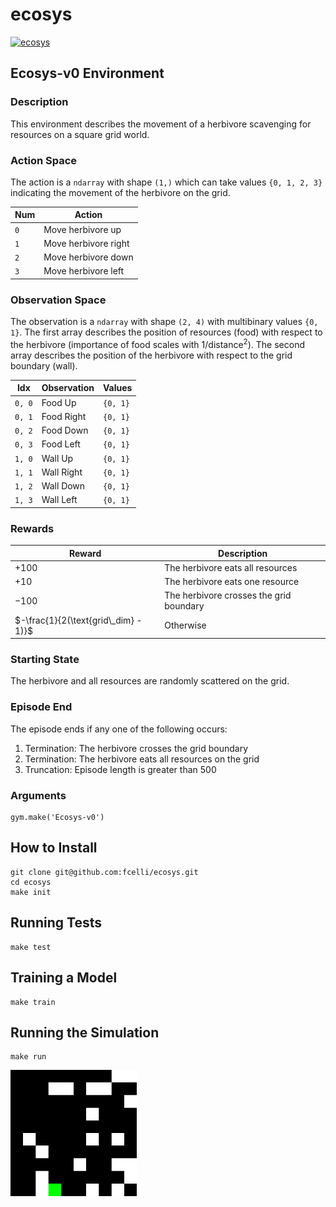 # ecosys
[![ecosys](https://github.com/fcelli/ecosys/actions/workflows/python-app.yml/badge.svg)](https://github.com/fcelli/ecosys/actions/workflows/python-app.yml)

## Ecosys-v0 Environment

### Description

This environment describes the movement of a herbivore scavenging for resources on a square grid world.

### Action Space

The action is a `ndarray` with shape `(1,)` which can take values `{0, 1, 2, 3}` indicating the movement of the herbivore on the grid.

| Num   | Action               |
|-------|----------------------|
| `0`   | Move herbivore up    |
| `1`   | Move herbivore right |
| `2`   | Move herbivore down  |
| `3`   | Move herbivore left  |

### Observation Space

The observation is a `ndarray` with shape `(2, 4)` with multibinary values `{0, 1}`. The first array describes the position of resources (food) with respect to the herbivore (importance of food scales with 1/distance<sup>2</sup>). The second array describes the position of the herbivore with respect to the grid boundary (wall).

| Idx    | Observation | Values   |
|--------|-------------|----------|
| `0, 0` | Food Up     | `{0, 1}` |
| `0, 1` | Food Right  | `{0, 1}` |
| `0, 2` | Food Down   | `{0, 1}` |
| `0, 3` | Food Left   | `{0, 1}` |
| `1, 0` | Wall Up     | `{0, 1}` |
| `1, 1` | Wall Right  | `{0, 1}` |
| `1, 2` | Wall Down   | `{0, 1}` |
| `1, 3` | Wall Left   | `{0, 1}` |

### Rewards

| Reward                               | Description                             |
|--------------------------------------|-----------------------------------------|
| $+100$                               | The herbivore eats all resources        |
| $+10$                                | The herbivore eats one resource         |
| $-100$                               | The herbivore crosses the grid boundary |
| $-\frac{1}{2(\text{grid\_dim} - 1)}$ | Otherwise                               |

### Starting State

The herbivore and all resources are randomly scattered on the grid.

### Episode End

The episode ends if any one of the following occurs:
1. Termination: The herbivore crosses the grid boundary
2. Termination: The herbivore eats all resources on the grid
3. Truncation: Episode length is greater than 500

### Arguments

```
gym.make('Ecosys-v0')
```

## How to Install
```
git clone git@github.com:fcelli/ecosys.git
cd ecosys
make init
```

## Running Tests
```
make test
```

## Training a Model
```
make train
```

## Running the Simulation
```
make run
```

<img src="https://github.com/fcelli/ecosys/blob/main/docs/example.gif" width="40%" height="40%"/>